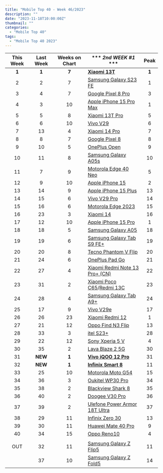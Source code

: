 ```yaml
---
title: "Mobile Top 40 - Week 46/2023"
description: ""
date: "2023-11-18T10:00:00Z"
thumbnail: ""
categories:
  - "Mobile Top 40"
tags:
  - "Mobile Top 40 2023"
---
```

<!--more-->
|**This Week**|**Last Week**|**Weeks on Chart**|*** *2nd WEEK #1* ***|**Peak**|
|:----:|:----:|:----:|----|:----:|
|**1**|**1**|**7**|**[Xiaomi 13T](https://www.gsmarena.com/xiaomi_13t-12389.php)**|**1**|
|2|2|7|[Samsung Galaxy S23 FE](https://www.gsmarena.com/samsung_galaxy_s23_fe-12520.php)|1|
|3|4|7|[Google Pixel 8 Pro](https://www.gsmarena.com/google_pixel_8_pro-12545.php)|3|
|4|3|10|[Apple iPhone 15 Pro Max](https://www.gsmarena.com/apple_iphone_15_pro_max-12548.php)|1|
|5|5|8|[Xiaomi 13T Pro](https://www.gsmarena.com/xiaomi_13t_pro-12388.php)|5|
|6|6|10|[Vivo V29](https://www.gsmarena.com/vivo_v29-12461.php)|6|
|7|13|4|[Xiaomi 14 Pro](https://www.gsmarena.com/xiaomi_14_pro-12643.php)|7|
|8|8|7|[Google Pixel 8](https://www.gsmarena.com/google_pixel_8-12546.php)|8|
|9|10|5|[OnePlus Open](https://www.gsmarena.com/oneplus_open-12619.php)|9|
|10|11|8|[Samsung Galaxy A05s](https://www.gsmarena.com/samsung_galaxy_a05s-12584.php)|10|
|11|7|9|[Motorola Edge 40 Neo](https://www.gsmarena.com/motorola_edge_40_neo-12467.php)|5|
|12|9|10|[Apple iPhone 15](https://www.gsmarena.com/apple_iphone_15-12559.php)|2|
|13|14|9|[Apple iPhone 15 Plus](https://www.gsmarena.com/apple_iphone_15_plus-12558.php)|13|
|14|15|6|[Vivo V29 Pro](https://www.gsmarena.com/vivo_v29_pro-12608.php)|14|
|15|16|6|[Motorola Edge 2023](https://www.gsmarena.com/motorola_edge_(2023)-12620.php)|15|
|16|23|3|[Xiaomi 14](https://www.gsmarena.com/xiaomi_14-12626.php)|16|
|17|12|10|[Apple iPhone 15 Pro](https://www.gsmarena.com/apple_iphone_15_pro-12557.php)|1|
|18|18|5|[Samsung Galaxy A05](https://www.gsmarena.com/samsung_galaxy_a05-12583.php)|18|
|19|19|6|[Samsung Galaxy Tab S9 FE+](https://www.gsmarena.com/samsung_galaxy_tab_s9_fe+-12609.php)|19|
|20|20|8|[Tecno Phantom V Flip](https://www.gsmarena.com/tecno_phantom_v_flip-12580.php)|20|
|21|24|6|[OnePlus Pad Go](https://www.gsmarena.com/oneplus_pad_go-12614.php)|21|
|22|27|4|[Xiaomi Redmi Note 13 Pro+ (CN)](https://www.gsmarena.com/xiaomi_redmi_note_13_pro+-12572.php)|22|
|23|31|2|[Xiaomi Poco C65](https://www.gsmarena.com/xiaomi_poco_c65-12684.php)/[Redmi 13C](https://www.gsmarena.com/xiaomi_redmi_13c-12689.php)|23|
|24|28|4|[Samsung Galaxy Tab A9+](https://www.gsmarena.com/samsung_galaxy_tab_a9+-12617.php)|24|
|25|17|9|[Vivo V29e](https://www.gsmarena.com/vivo_v29e-12633.php)|17|
|26|26|23|[Xiaomi Redmi 12](https://www.gsmarena.com/xiaomi_redmi_12-12328.php)|1|
|27|21|12|[Oppo Find N3 Flip](https://www.gsmarena.com/oppo_find_n3_flip-12531.php)|13|
|28|33|3|[itel S23+](https://www.gsmarena.com/itel_s23+-12571.php)|28|
|29|22|12|[Sony Xperia 5 V](https://www.gsmarena.com/sony_xperia_5_v-12534.php)|4|
|30|35|2|[Lava Blaze 2 5G](https://www.gsmarena.com/lava_blaze_2_5g-12668.php)|30|
|31|**NEW**|**1**|**[Vivo iQOO 12 Pro](https://www.gsmarena.com/vivo_iqoo_12_pro-12690.php)**|31|
|32|**NEW**|**1**|**[Infinix Smart 8](https://www.gsmarena.com/infinix_smart_8-12642.php)**|11|
|33|25|10|[Motorola Moto G54](https://www.gsmarena.com/motorola_moto_g54-12503.php)|15|
|34|36|3|[Oukitel WP30 Pro](https://www.gsmarena.com/oukitel_wp30_pro-12669.php)|34|
|35|38|2|[Blackview Shark 8](https://www.gsmarena.com/blackview_shark_8-12680.php)|35|
|36|40|2|[Doogee V30 Pro](https://www.gsmarena.com/doogee_v30_pro-12634.php)|36|
|37|39|2|[Ulefone Power Armor 18T Ultra](https://www.gsmarena.com/ulefone_power_armor_18t_ultra-12686.php)|37|
|38|29|11|[Infinix Zero 30](https://www.gsmarena.com/infinix_zero_30-12518.php)|13|
|39|30|11|[Huawei Mate 40 Pro](https://www.gsmarena.com/huawei_mate_60_pro-12530.php)|9|
|40|34|15|[Oppo Reno10](https://www.gsmarena.com/oppo_reno10-12414.php)|4|
||||||
|OUT|32|11|[Samsung Galaxy Z Flip5](https://www.gsmarena.com/samsung_galaxy_z_flip5-12252.php)|11|
||37|10|[Samsung Galaxy Z Fold5](https://www.gsmarena.com/samsung_galaxy_z_fold5-12418.php)|14|